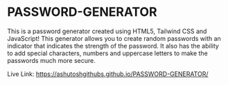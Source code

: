 # PASSWORD-GENERATOR
This is a password generator created using HTML5, Tailwind CSS and JavaScript! This generator allows you to create random passwords with an indicator that indicates the strength of the password. It also has the ability to add special characters, numbers and uppercase letters to make the passwords much more secure. 

Live Link: https://ashutoshgithubs.github.io/PASSWORD-GENERATOR/
